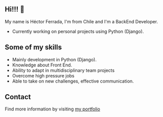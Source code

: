 ## Hi!!! 👋

My name is Héctor Ferrada, I'm from Chile and I'm a BackEnd Developer.

* Currently working on personal projects using Python (Django).

## Some of my skills

* Mainly development in Python (Django).
* Knowledge about Front End.
* Ability to adapt in multidisciplinary team projects
* Overcome high pressure jobs
* Able to take on new challenges, effective communication.

## Contact

Find more information by visiting [my portfolio](https://hector-f-2000.github.io)
